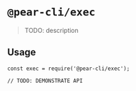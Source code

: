 # `@pear-cli/exec`

> TODO: description

## Usage

```
const exec = require('@pear-cli/exec');

// TODO: DEMONSTRATE API
```
